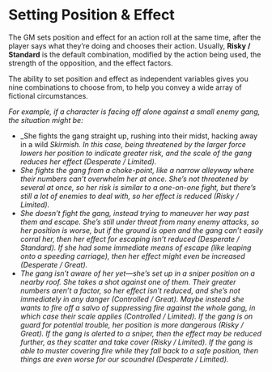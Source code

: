 # Setting Position & Effect

The GM sets position and effect for an action roll at the same time, after the player says what they’re doing and chooses their action. Usually, **Risky / Standard** is the default combination, modified by the action being used, the strength of the opposition, and the effect factors.

The ability to set position and effect as independent variables gives you nine combinations to choose from, to help you convey a wide array of fictional circumstances.

_For example, if a character is facing off alone against a small enemy gang, the situation might be:_

* _She fights the gang straight up, rushing into their midst, hacking away in a wild _<span class="game-term">Skirmish</span>. In this case, being threatened by the larger force lowers her position to indicate greater risk, and the scale of the gang reduces her effect (Desperate / Limited)._
* _She fights the gang from a choke-point, like a narrow alleyway where their numbers can’t overwhelm her at once. She’s not threatened by several at once, so her risk is similar to a one-on-one fight, but there’s still a lot of enemies to deal with, so her effect is reduced (Risky / Limited)._
* _She doesn’t fight the gang, instead trying to maneuver her way past them and escape. She’s still under threat from many enemy attacks, so her position is worse, but if the ground is open and the gang can’t easily corral her, then her effect for escaping isn’t reduced (Desperate / Standard). If she had some immediate means of escape (like leaping onto a speeding carriage), then her effect might even be increased (Desperate / Great)._
* _The gang isn’t aware of her yet—she’s set up in a sniper position on a nearby roof. She takes a shot against one of them. Their greater numbers aren’t a factor, so her effect isn’t reduced, and she’s not immediately in any danger (Controlled / Great). Maybe instead she wants to fire off a salvo of suppressing fire against the whole gang, in which case their scale applies (Controlled / Limited). If the gang is on guard for potential trouble, her position is more dangerous (Risky / Great). If the gang is alerted to a sniper, then the effect may be reduced further, as they scatter and take cover (Risky / Limited). If the gang is able to muster covering fire while they fall back to a safe position, then things are even worse for our scoundrel (Desperate / Limited)._

